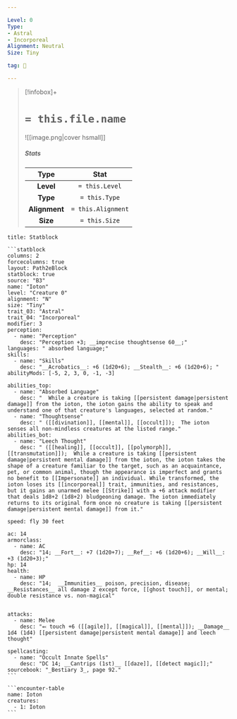 ```yaml
---

Level: 0
Type:
- Astral
- Incorporeal
Alignment: Neutral
Size: Tiny

tag: 👹

---
```


> [!infobox]+
> #  `= this.file.name`
> ![[image.png|cover hsmall]]
> ##### Stats
> Type | Stat |
> :---:|:---:|
> **Level** | `= this.Level` |
> **Type** | `= this.Type` |
> **Alignment** | `= this.Alignment` |
> **Size** | `= this.Size` |



````ad-info
title: Statblock

```statblock
columns: 2
forcecolumns: true
layout: Path2eBlock
statblock: true
source: "B3"
name: "Ioton"
level: "Creature 0"
alignment: "N"
size: "Tiny"
trait_03: "Astral"
trait_04: "Incorporeal"
modifier: 3
perception:
  - name: "Perception"
    desc: "Perception +3; __imprecise thoughtsense 60__;"
languages: " absorbed language;"
skills:
  - name: "Skills"
    desc: "__Acrobatics__: +6 (1d20+6); __Stealth__: +6 (1d20+6); "
abilityMods: [-5, 2, 3, 0, -1, -3]

abilities_top:
  - name: "Absorbed Language"
    desc: "  While a creature is taking [[persistent damage|persistent damage]] from the ioton, the ioton gains the ability to speak and understand one of that creature's languages, selected at random."
  - name: "Thoughtsense"
    desc: " ([[divination]], [[mental]], [[occult]]);  The ioton senses all non-mindless creatures at the listed range."
abilities_bot:
  - name: "Leech Thought"
    desc: " ([[healing]], [[occult]], [[polymorph]], [[transmutation]]);  While a creature is taking [[persistent damage|persistent mental damage]] from the ioton, the ioton takes the shape of a creature familiar to the target, such as an acquaintance, pet, or common animal, though the appearance is imperfect and grants no benefit to [[Impersonate]] an individual. While transformed, the ioton loses its [[incorporeal]] trait, immunities, and resistances, but it gains an unarmed melee [[Strike]] with a +6 attack modifier that deals 1d8+2 (1d8+2) bludgeoning damage. The ioton immediately returns to its original form once no creature is taking [[persistent damage|persistent mental damage]] from it."

speed: fly 30 feet

ac: 14
armorclass:
  - name: AC
    desc: "14; __Fort__: +7 (1d20+7); __Ref__: +6 (1d20+6); __Will__: +3 (1d20+3);"
hp: 14
health:
  - name: HP
    desc: "14;  __Immunities__ poison, precision, disease; __Resistances__ all damage 2 except force, [[ghost touch]], or mental; double resistance vs. non-magical"


attacks:
  - name: Melee
    desc: "⬻ touch +6 ([[agile]], [[magical]], [[mental]]); __Damage__ 1d4 (1d4) [[persistent damage|persistent mental damage]] and leech thought"

spellcasting:
  - name: "Occult Innate Spells"
    desc: "DC 14; __Cantrips (1st)__ [[daze]], [[detect magic]];"
sourcebook: "_Bestiary 3_, page 92."
```

```encounter-table
name: Ioton
creatures:
  - 1: Ioton
```

````


